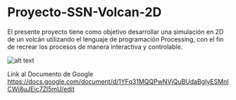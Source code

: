 # Proyecto-SSN-Volcan-2D
El presente proyecto tiene como objetivo desarrollar una simulación en 2D de un volcán utilizando el lenguaje de programación Processing, con el fin de recrear los procesos de manera interactiva y controlable.

![alt text](https://www.bgs.ac.uk/wp-content/uploads/2020/04/StructureOfaVolcano_website.jpg)

Link al Documento de Google
https://docs.google.com/document/d/1YFq31MQQPwNVjQuBUdaBglyESMnICWi8uJEic7Zl5mU/edit
